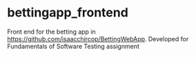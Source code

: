 bettingapp_frontend
===================

Front end for the betting app in https://github.com/isaacchircop/BettingWebApp. Developed for Fundamentals of Software Testing assignment
